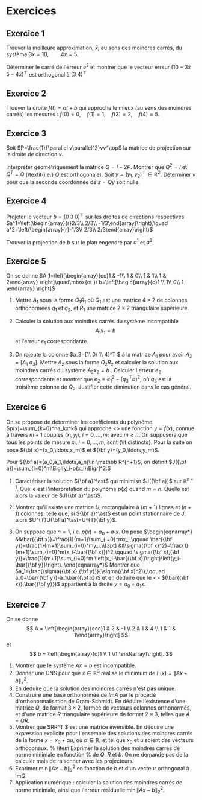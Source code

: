 # Exercices

## Exercice 1
Trouver la meilleure approximation, $\bar x$, au sens des moindres carrés, du
système
$3x=10,\qquad 4x= 5.$

Déterminer le carré de l'erreur $e^2$ et montrer que le vecteur erreur
$(10-3\bar x\;  5-4\bar x)^\top$ est orthogonal à $(3\; 4)^\top$



## Exercice 2
Trouver la droite $f(t)=at+b$ qui approche le mieux (au sens des moindres
carrés) les mesures : $f(0)=0,\quad f(1)=1,\quad f(3)=2,\quad f(4)=5$.



## Exercice 3
Soit $P=\frac{1}{\parallel v\parallel^2}vv^\top$ la matrice de 
projection sur la droite de direction $v$.

Interpréter géométriquement la matrice $Q=I-2P$. Montrer que $Q^2=I$ et
$Q^T =Q$ (\textit{i.e.} $Q$ est orthogonale). Soit $y=(y_1, y_2)^\top \in\mathbb R^2$.
Déterminer $v$ pour que la seconde coordonnée de $z=Qy$ soit nulle.


## Exercice 4
Projeter le vecteur $b=(0\; 3\; 0)^\top$ sur les droites de directions 
respectives 
$a^1=\left(\begin{array}{r}2/3\\ 2/3\\ -1/3\end{array}\right),\quad
a^2=\left(\begin{array}{r}-1/3\\ 2/3\\ 2/3\end{array}\right)$

Trouver la projection de $b$ sur le plan engendré par $a^1$ et $a^2$.


## Exercice 5
 On se donne
$A_1=\left[\begin{array}{cc}1 & -1\\ 1 & 0\\ 1 & 1\\ 1 & 2\end{array}
  \right]\quad\mbox{et }\ 
b=\left[\begin{array}{c}1 \\ 1\\ 0\\ 1 \end{array}
  \right]$

1. Mettre $A_1$ sous la forme $Q_1R_1$ où $Q_1$ est une matrice $4\times 2$ de colonnes
orthonormées $q_1$ et $q_2$, et $R_1$ une matrice $2\times 2$ triangulaire supérieure.

2.  Calculer la solution aux moindres carrés du système incompatible
$$
A_1x_1=b
$$
et l'erreur $e_1$ correspondante.

3. On rajoute la colonne $a_3=[1\ 0\ 1\ 4]^T $ à la matrice $A_1$ pour avoir
$A_2=[A_1\ a_3]$. Mettre $A_2$ sous la forme $Q_2R_2$ et calculer la solution aux moindres
carrés du système $A_2x_2=b$ . 
Calculer l'erreur $e_2$ correspondante et montrer que $e_2=e_1^2-(q_3^\top b)^2$,
où $q_3$ est la troisième colonne de $Q_2$. Justifier cette diminution dans le cas général.

## Exercice 6
 On se propose de déterminer les coefficients du polynôme $p(x)=\sum_{k=0}^na_kx^k$
qui approche <<au mieux>> une fonction $y=f(x)$, connue à travers $m+1$ 
couples $(x_i,y_i)$, $i=0,\ldots,m$; avec $m\ge n$. On supposera que tous les
points de mesure $x_i$, $i=0,\ldots,m$, sont {\it distincts}. 
Pour la suite on pose
${\bf x}=(x_0,\ldots,x_m)$ et ${\bf y}=(y_0,\ldots,y_m)$.

Pour ${\bf a}=(a_0,a_1,\ldots,a_n)\in \mathbb R^{n+1}$, on définit
$J({\bf a})=\sum_{i=0}^m\Bigl[y_i-p(x_i)\Bigr]^2.$

1. Caractériser la solution ${\bf a}^\ast$ qui minimise $J({\bf a})$
sur $\mathbb R^{n+1}$. Quelle est l'interprétation du polynôme $p(x)$
quand $m=n$. Quelle est alors la valeur de $J({\bf a}^\ast)$.

2. Montrer qu'il existe une matrice $U$, rectangulaire à $(m+1)$ lignes
et $(n+1)$ colonnes, telle que, si ${\bf a}^\ast$ est un point stationnaire de
$J$, alors $U^{T}U{\bf a}^\ast=U^{T}{\bf y}$.
3. On suppose que $n=1$, i.e. $p(x)=a_0+a_1x$. On pose
$\begin{eqnarray*}
&&\bar{{\bf x}}=\frac{1}{m+1}\sum_{i=0}^mx_i,\qquad
           \bar{{\bf y}}=\frac{1}{m+1}\sum_{i=0}^my_i,\\[3pt]
&&\sigma({\bf x}^2)=\frac{1}{m+1}\sum_{i=0}^m(x_i-\bar{{\bf x}})^2,\qquad
  \sigma({\bf x},{\bf y})=\frac{1}{m+1}\sum_{i=0}^m
         \left(x_i-\bar{{\bf x}}\right)\left(y_i-\bar{{\bf y}}\right).
\end{eqnarray*}$
Montrer que
$a_1=\frac{\sigma({\bf x},{\bf y})}{\sigma({\bf x}^2)},\qquad a_0=\bar{{\bf y}}-a_1\bar{{\bf x}}$
et en déduire que le <<point moyen>> $(\bar{{\bf x}},\bar{{\bf y}})$ 
appartient à la droite $y=a_0+a_1x$.

## Exercice 7
 On se donne 
$$
A = \left[\begin{array}{ccc}1 & 2 & -1 \\ 2 & 1 &  4 \\ 1 & 1 &  1\end{array}\right]
$$ 
et 
$$
b = \left[\begin{array}{c}1 \\ 1 \\1 \end{array}\right].
$$


1. Montrer que le système $Ax = b$ est incompatible.
2. Donner une CNS pour que $x \in \mathbb R^3$
réalise le minimum de $E(x) = \| Ax - b \|_2^2$.
3. En déduire que la solution des moindres carrés n'est pas unique.  
4. Construire une base orthonormée de $ImA$ par le procédé
d'orthonormalisation de Gram-Schmidt. En déduire l'existence
d'une matrice $Q$, de format $3\times 2$, formée de vecteurs colonnes
orthonormés, et d'une matrice $R$ triangulaire supérieure de format
$2\times 3$, telles que $A = QR$.
5. Montrer que $RR^T $ est une matrice inversible. En déduire
une expression explicite pour l'ensemble des solutions des moindres
carrés de la forme $x = x_0 + \alpha u$, où $\alpha \in \mathbb R$, et
tel que $x_0$ et $u$ soient des vecteurs orthogonaux.
% \item Exprimer la solution des moindres carrés de norme minimale en fonction
% de $Q$, $R$ et $b$. On ne demande pas de la calculer mais de raisonner avec les projecteurs.
6. Exprimer $\min\| Ax - b \|_2^2$ en fonction de $b$ et d'un 
vecteur orthogonal à $\mathrm{Im}Q$.  
7. Application numérique : calculer la solution des moindres carrés de norme minimale, ainsi que l'erreur résiduelle $\min\| Ax - b \|_2^2$. 

 